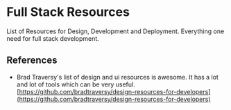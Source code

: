 # Full Stack Resources
List of Resources for Design, Development and Deployment. Everything one need for full stack development.

## References
- Brad Traversy's list of design and ui resources is awesome. It has a lot and lot of tools which can be very useful.
[https://github.com/bradtraversy/design-resources-for-developers](https://github.com/bradtraversy/design-resources-for-developers)

